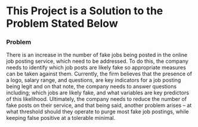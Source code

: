 # This Project is a Solution to the Problem Stated Below

### Problem 
There is an increase in the number of fake jobs being posted in the online job posting service, which need to be addressed. To do this, the company needs to identify which job posts are likely fake so appropriate measures can be taken against them. Currently, the firm believes that the presence of a logo, salary range, and questions, are key indicators for a job posting being legit and on that note, the company needs to answer questions including; which jobs are likely fake, and what variables are key predictors of this likelihood. Ultimately, the company needs to reduce the number of fake posts on their service, and that being said, another problem arises – at what threshold should they operate to purge most fake job postings, while keeping false positive at a tolerable minimal.
